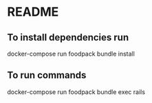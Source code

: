 # README

## To install dependencies run

docker-compose run foodpack bundle install

## To run commands
docker-compose run foodpack bundle exec rails <command>
